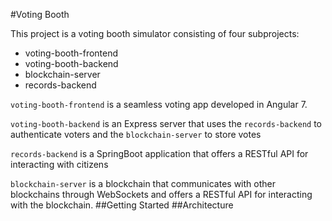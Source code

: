 #Voting Booth

This project is a voting booth simulator consisting of four subprojects:
- voting-booth-frontend
- voting-booth-backend
- blockchain-server
- records-backend

```voting-booth-frontend``` is a seamless voting app developed in Angular 7.

```voting-booth-backend``` is an Express server that uses the ```records-backend``` to authenticate voters and the ```blockchain-server``` to store votes

```records-backend``` is a SpringBoot application that offers a RESTful API for interacting with citizens

```blockchain-server``` is a blockchain that communicates with other blockchains through WebSockets and offers a RESTful API for interacting with the blockchain.
##Getting Started
##Architecture
